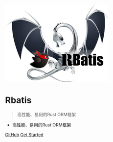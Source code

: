 ![logo](logo.png )

# Rbatis

> 高性能、易用的Rust ORM框架

* 高性能、易用的Rust ORM框架

[GitHub](https://github.com/rbatis/rbatis)
[Get Started](#Rbatis-初始化)